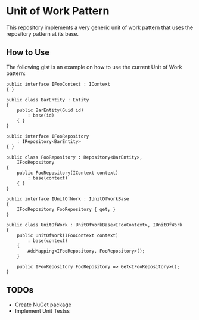 ﻿# Unit of Work Pattern

This repository implements a very generic unit of work pattern that uses the repository pattern at its base.

## How to Use

The following gist is an example on how to use the current Unit of Work pattern:

```CSharp
public interface IFooContext : IContext
{ }

public class BarEntity : Entity
{
    public BarEntity(Guid id) 
        : base(id)
    { }
}

public interface IFooRepository 
    : IRepository<BarEntity>
{ }

public class FooRepository : Repository<BarEntity>,
    IFooRepository
{
    public FooRepository(IContext context) 
        : base(context)
    { }
}

public interface IUnitOfWork : IUnitOfWorkBase
{
    IFooRepository FooRepository { get; }
}

public class UnitOfWork : UnitOfWorkBase<IFooContext>, IUnitOfWork
{
    public UnitOfWork(IFooContext context)
        : base(context)
    {
        AddMapping<IFooRepository, FooRepository>();
    }

    public IFooRepository FooRepository => Get<IFooRepository>();
}
```

## TODOs

- Create NuGet package
- Implement Unit Testss